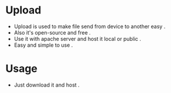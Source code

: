 # Upload
- Upload is used to make file send from device to another easy .
- Also it's open-source and free .
- Use it with apache server and host it local or public .
- Easy and simple to use .
# Usage
- Just download it and host . 
